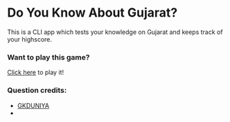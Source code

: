 # Do You Know About Gujarat?

This is a CLI app which tests your knowledge on Gujarat and keeps track of your highscore.

### Want to play this game?
[Click here](https://replit.com/@HirenGamitDcs22/Do-You-Know-About-Gujarat?embed=1&output=1) to play it!

### Question credits:
 * [GKDUNIYA](https://www.gkduniya.com/gujarat-state-quiz)
 * []()
